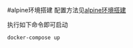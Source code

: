 #alpine环境搭建
配置方法见[alpine环境搭建](https://coding.net/u/yanx/p/hotbody-dockerfiles/git)

执行如下命令即可启动

```
docker-compose up
```
